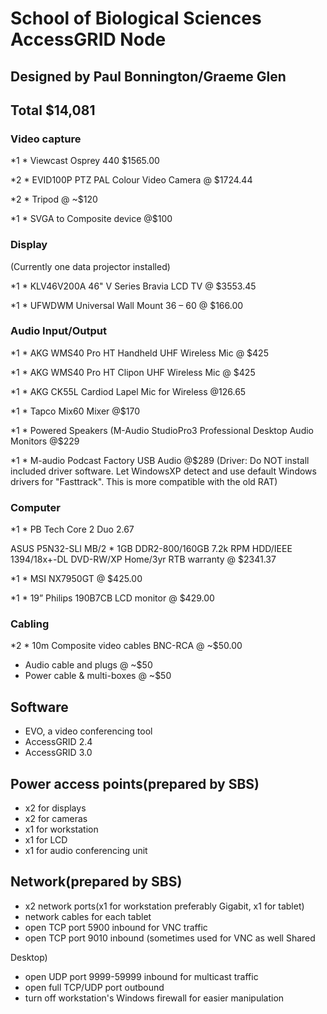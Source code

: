 # School of Biological Sciences AccessGRID Node


## Designed by Paul Bonnington/Graeme Glen

## Total $14,081

### Video capture

*1 * Viewcast Osprey 440 $1565.00

*2 * EVID100P PTZ PAL Colour Video Camera @ $1724.44

*2 * Tripod @ ~$120

*1 * SVGA to Composite device @$100

### Display

(Currently one data projector installed)

*1 * KLV46V200A 46" V Series Bravia LCD TV @ $3553.45

*1 * UFWDWM Universal Wall Mount 36 – 60 @ $166.00

### Audio Input/Output

*1 * AKG WMS40 Pro HT Handheld UHF Wireless Mic @ $425

*1 * AKG WMS40 Pro HT Clipon UHF Wireless Mic @ $425

*1 * AKG CK55L Cardiod Lapel Mic for Wireless @126.65

*1 * Tapco Mix60 Mixer @$170

*1 * Powered Speakers (M-Audio StudioPro3 Professional Desktop Audio Monitors @$229

*1 * M-audio Podcast Factory USB Audio @$289 (Driver: Do NOT install included driver software. Let WindowsXP detect and use default Windows drivers for "Fasttrack". This is more compatible with the old RAT)

### Computer

*1 * PB Tech Core 2 Duo 2.67

ASUS P5N32-SLI MB/2 * 1GB DDR2-800/160GB 7.2k RPM HDD/IEEE 1394/18x+-DL DVD-RW/XP Home/3yr RTB warranty @ $2341.37

*1 * MSI NX7950GT @ $425.00

*1 * 19” Philips 190B7CB LCD monitor @ $429.00

### Cabling

*2 * 10m Composite video cables BNC-RCA @ ~$50.00

- Audio cable and plugs @ ~$50
- Power cable & multi-boxes @ ~$50

## Software

- EVO, a video conferencing tool
- AccessGRID 2.4
- AccessGRID 3.0

## Power access points(prepared by SBS)

- x2 for displays
- x2 for cameras
- x1 for workstation
- x1 for LCD
- x1 for audio conferencing unit

## Network(prepared by SBS)

- x2 network ports(x1 for workstation preferably Gigabit, x1 for tablet)
- network cables for each tablet
- open TCP port 5900 inbound for VNC traffic
- open TCP port 9010 inbound (sometimes used for VNC as well Shared

Desktop)
- open UDP port 9999-59999 inbound for multicast traffic
- open full TCP/UDP port outbound
- turn off workstation's Windows firewall for easier manipulation
